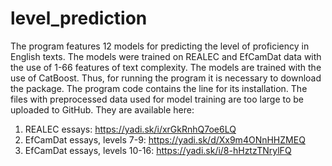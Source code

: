 # level_prediction
The program features 12 models for predicting the level of proficiency in English texts. The models were trained on REALEC and EfCamDat data with the use of 1-66 features of text complexity.
The models are trained with the use of CatBoost. Thus, for running the program it is necessary to download the package. The program code contains the line for its installation.
The files with preprocessed data used for model training are too large to be uploaded to GitHub. They are available here:
1. REALEC essays: https://yadi.sk/i/xrGkRnhQ7oe6LQ
2. EfCamDat essays, levels 7-9: https://yadi.sk/d/Xx9m4ONnHHZMEQ
3. EfCamDat essays, levels 10-16: https://yadi.sk/i/8-hHztzTNrylFQ
